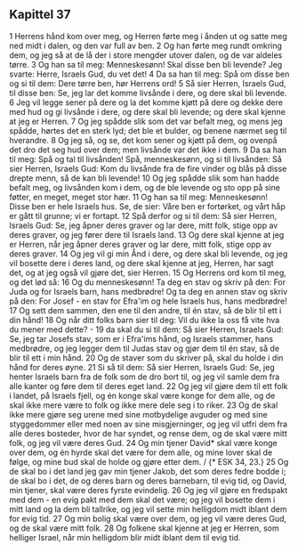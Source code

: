 ## Kapittel 37

1 Herrens hånd kom over meg, og Herren førte meg i ånden ut og satte meg ned midt i dalen, og den var full av ben.
2 Og han førte meg rundt omkring dem, og jeg så at de lå der i store mengder utover dalen, og de var aldeles tørre.
3 Og han sa til meg: Menneskesønn! Skal disse ben bli levende? Jeg svarte: Herre, Israels Gud, du vet det!
4 Da sa han til meg: Spå om disse ben og si til dem: Dere tørre ben, hør Herrens ord!
5 Så sier Herren, Israels Gud, til disse ben: Se, jeg lar det komme livsånde i dere, og dere skal bli levende.
6 Jeg vil legge sener på dere og la det komme kjøtt på dere og dekke dere med hud og gi livsånde i dere, og dere skal bli levende; og dere skal kjenne at jeg er Herren.
7 Og jeg spådde slik som det var befalt meg, og mens jeg spådde, hørtes det en sterk lyd; det ble et bulder, og benene nærmet seg til hverandre.
8 Og jeg så, og se, det kom sener og kjøtt på dem, og ovenpå det dro det seg hud over dem; men livsånde var det ikke i dem.
9 Da sa han til meg: Spå og tal til livsånden! Spå, menneskesønn, og si til livsånden: Så sier Herren, Israels Gud: Kom du livsånde fra de fire vinder og blås på disse drepte menn, så de kan bli levende!
10 Og jeg spådde slik som han hadde befalt meg, og livsånden kom i dem, og de ble levende og sto opp på sine føtter, en meget, meget stor hær.
11 Og han sa til meg: Menneskesønn! Disse ben er hele Israels hus. Se, de sier: Våre ben er fortørket, og vårt håp er gått til grunne; vi er fortapt.
12 Spå derfor og si til dem: Så sier Herren, Israels Gud: Se, jeg åpner deres graver og lar dere, mitt folk, stige opp av deres graver, og jeg fører dere til Israels land.
13 Og dere skal kjenne at jeg er Herren, når jeg åpner deres graver og lar dere, mitt folk, stige opp av deres graver.
14 Og jeg vil gi min Ånd i dere, og dere skal bli levende, og jeg vil bosette dere i deres land, og dere skal kjenne at jeg, Herren, har sagt det, og at jeg også vil gjøre det, sier Herren.
15 Og Herrens ord kom til meg, og det lød så:
16 Og du menneskesønn! Ta deg en stav og skriv på den: For Juda og for Israels barn, hans medbrødre! Og ta deg en annen stav og skriv på den: For Josef - en stav for Efra'im og hele Israels hus, hans medbrødre!
17 Og sett dem sammen, den ene til den andre, til én stav, så de blir til ett i din hånd!
18 Og når ditt folks barn sier til deg: Vil du ikke la oss få vite hva du mener med dette? -
19 da skal du si til dem: Så sier Herren, Israels Gud: Se, jeg tar Josefs stav, som er i Efra'ims hånd, og Israels stammer, hans medbrødre, og jeg legger dem til Judas stav og gjør dem til én stav, så de blir til ett i min hånd.
20 Og de staver som du skriver på, skal du holde i din hånd for deres øyne.
21 Si så til dem: Så sier Herren, Israels Gud: Se, jeg henter Israels barn fra de folk som de dro bort til, og jeg vil samle dem fra alle kanter og føre dem til deres eget land.
22 Og jeg vil gjøre dem til ett folk i landet, på Israels fjell, og én konge skal være konge for dem alle, og de skal ikke mere være to folk og ikke mere dele seg i to riker.
23 Og de skal ikke mere gjøre seg urene med sine motbydelige avguder og med sine styggedommer eller med noen av sine misgjerninger, og jeg vil utfri dem fra alle deres bosteder, hvor de har syndet, og rense dem, og de skal være mitt folk, og jeg vil være deres Gud.
24 Og min tjener David* skal være konge over dem, og én hyrde skal det være for dem alle, og mine lover skal de følge, og mine bud skal de holde og gjøre etter dem. / {* ESK 34, 23.}
25 Og de skal bo i det land jeg gav min tjener Jakob, det som deres fedre bodde i; de skal bo i det, de og deres barn og deres barnebarn, til evig tid, og David, min tjener, skal være deres fyrste evindelig.
26 Og jeg vil gjøre en fredspakt med dem - en evig pakt med dem skal det være; og jeg vil bosette dem i mitt land og la dem bli tallrike, og jeg vil sette min helligdom midt iblant dem for evig tid.
27 Og min bolig skal være over dem, og jeg vil være deres Gud, og de skal være mitt folk.
28 Og folkene skal kjenne at jeg er Herren, som helliger Israel, når min helligdom blir midt iblant dem til evig tid.
